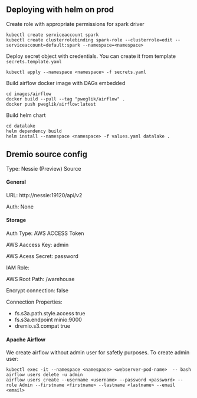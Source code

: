 ## Deploying with helm on prod

Create role with appropriate permissions for spark driver

```
kubectl create serviceaccount spark
kubectl create clusterrolebinding spark-role --clusterrole=edit --serviceaccount=default:spark --namespace=<namespace>
```

Deploy secret object with credentials. You can create it from template `secrets.template.yaml`

```
kubectl apply --namespace <namespace> -f secrets.yaml
```

Build airflow docker image with DAGs embedded
```
cd images/airflow
docker build --pull --tag "pweglik/airflow" .
docker push pweglik/airflow:latest
```

Build helm chart
```
cd datalake
helm dependency build
helm install --namespace <namespace> -f values.yaml datalake .
```




## Dremio source config

Type: Nessie (Preview) Source

#### General


URL: http://nessie:19120/api/v2

Auth: None

#### Storage

Auth Type: AWS ACCESS Token

AWS Aaccess Key: admin

AWS Acess Secret: password

IAM Role:

AWS Root Path: /warehouse

Encrypt connection: false

Connection Properties:

- fs.s3a.path.style.access true
- fs.s3a.endpoint minio:9000
- dremio.s3.compat true

#### Apache Airflow
We create airflow without admin user for safetly purposes.
To create admin user:
```
kubectl exec -it --namespace <namespace> <webserver-pod-name>  -- bash 
airflow users delete -u admin
airflow users create --username <username> --password <password> --role Admin --firstname <firstname> --lastname <lastname> --email <email>
```



